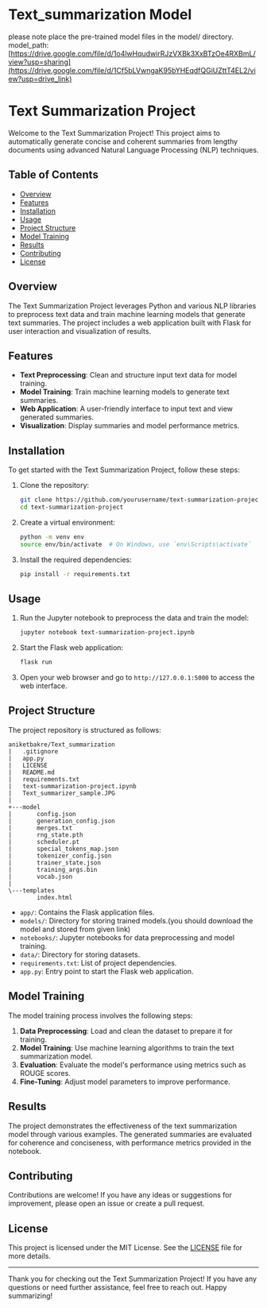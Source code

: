 # Text_summarization Model
please note place the pre-trained model files in the model/ directory. 
model_path: [https://drive.google.com/file/d/1o4lwHqudwirRJzVXBk3XxBTzOe4RXBmL/view?usp=sharing](https://drive.google.com/file/d/1Cf5bLVwngaK95bYHEqdfQGiUZttT4EL2/view?usp=drive_link)

# Text Summarization Project

Welcome to the Text Summarization Project! This project aims to automatically generate concise and coherent summaries from lengthy documents using advanced Natural Language Processing (NLP) techniques.

## Table of Contents

- [Overview](#overview)
- [Features](#features)
- [Installation](#installation)
- [Usage](#usage)
- [Project Structure](#project-structure)
- [Model Training](#model-training)
- [Results](#results)
- [Contributing](#contributing)
- [License](#license)

## Overview

The Text Summarization Project leverages Python and various NLP libraries to preprocess text data and train machine learning models that generate text summaries. The project includes a web application built with Flask for user interaction and visualization of results.

## Features

- **Text Preprocessing**: Clean and structure input text data for model training.
- **Model Training**: Train machine learning models to generate text summaries.
- **Web Application**: A user-friendly interface to input text and view generated summaries.
- **Visualization**: Display summaries and model performance metrics.

## Installation

To get started with the Text Summarization Project, follow these steps:

1. Clone the repository:
    ```bash
    git clone https://github.com/yourusername/text-summarization-project.git
    cd text-summarization-project
    ```

2. Create a virtual environment:
    ```bash
    python -m venv env
    source env/bin/activate  # On Windows, use `env\Scripts\activate`
    ```

3. Install the required dependencies:
    ```bash
    pip install -r requirements.txt
    ```

## Usage

1. Run the Jupyter notebook to preprocess the data and train the model:
    ```bash
    jupyter notebook text-summarization-project.ipynb
    ```

2. Start the Flask web application:
    ```bash
    flask run
    ```

3. Open your web browser and go to `http://127.0.0.1:5000` to access the web interface.

## Project Structure

The project repository is structured as follows:

```
aniketbakre/Text_summarization
|   .gitignore
|   app.py
|   LICENSE
|   README.md
|   requirements.txt
|   text-summarization-project.ipynb
|   Text_summarizer_sample.JPG
|
+---model
|       config.json
|       generation_config.json
|       merges.txt
|       rng_state.pth
|       scheduler.pt
|       special_tokens_map.json
|       tokenizer_config.json
|       trainer_state.json
|       training_args.bin
|       vocab.json
|
\---templates
        index.html
```

- `app/`: Contains the Flask application files.
- `models/`: Directory for storing trained models.(you should download the model and stored from given link)
- `notebooks/`: Jupyter notebooks for data preprocessing and model training.
- `data/`: Directory for storing datasets.
- `requirements.txt`: List of project dependencies.
- `app.py`: Entry point to start the Flask web application.

## Model Training

The model training process involves the following steps:

1. **Data Preprocessing**: Load and clean the dataset to prepare it for training.
2. **Model Training**: Use machine learning algorithms to train the text summarization model.
3. **Evaluation**: Evaluate the model's performance using metrics such as ROUGE scores.
4. **Fine-Tuning**: Adjust model parameters to improve performance.

## Results

The project demonstrates the effectiveness of the text summarization model through various examples. The generated summaries are evaluated for coherence and conciseness, with performance metrics provided in the notebook.

## Contributing

Contributions are welcome! If you have any ideas or suggestions for improvement, please open an issue or create a pull request.

## License

This project is licensed under the MIT License. See the [LICENSE](LICENSE) file for more details.

---

Thank you for checking out the Text Summarization Project! If you have any questions or need further assistance, feel free to reach out. Happy summarizing!
